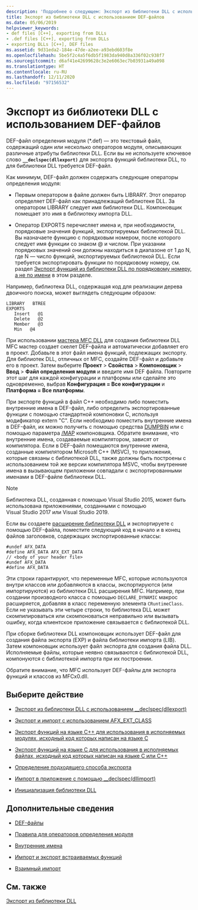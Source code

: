 ```yaml
---
description: 'Подробнее о следующем: Экспорт из библиотеки DLL с использованием DEF-файлов'
title: Экспорт из библиотеки DLL с использованием DEF-файлов
ms.date: 05/06/2019
helpviewer_keywords:
- def files [C++], exporting from DLLs
- .def files [C++], exporting from DLLs
- exporting DLLs [C++], DEF files
ms.assetid: 9d31eda2-184e-47de-a2ee-a93ebd603f8e
ms.openlocfilehash: 5be5f2c4a5f6db5f1983da940d8a336f02c938f7
ms.sourcegitcommit: d6af41e42699628c3e2e6063ec7b03931a49a098
ms.translationtype: HT
ms.contentlocale: ru-RU
ms.lasthandoff: 12/11/2020
ms.locfileid: "97156532"
---
```

# <a name="exporting-from-a-dll-using-def-files"></a>Экспорт из библиотеки DLL с использованием DEF-файлов

DEF-файл определения модуля (*.def) — это текстовый файл, содержащий один или несколько операторов модуля, описывающих различные атрибуты библиотеки DLL. Если вы не используете ключевое слово **`__declspec(dllexport)`** для экспорта функций библиотеки DLL, то для библиотеки DLL требуется DEF-файл.

Как минимум, DEF-файл должен содержать следующие операторы определения модуля:

- Первым оператором в файле должен быть LIBRARY. Этот оператор определяет DEF-файл как принадлежащий библиотеке DLL. За оператором LIBRARY следует имя библиотеки DLL. Компоновщик помещает это имя в библиотеку импорта DLL.

- Оператор EXPORTS перечисляет имена и, при необходимости, порядковые значения функций, экспортируемых библиотекой DLL. Вы назначаете функцию с порядковым номером, после которого следует имя функции со знаком @ и числом. При указании порядковых значений они должны находиться в диапазоне от 1 до N, где N — число функций, экспортируемых библиотекой DLL. Если требуется экспортировать функции по порядковому номеру, см. раздел [Экспорт функций из библиотеки DLL по порядковому номеру, а не по имени](exporting-functions-from-a-dll-by-ordinal-rather-than-by-name.md) в этом разделе.

Например, библиотека DLL, содержащая код для реализации дерева двоичного поиска, может выглядеть следующим образом:

```
LIBRARY   BTREE
EXPORTS
   Insert   @1
   Delete   @2
   Member   @3
   Min   @4
```

При использовании [мастера MFC DLL](../mfc/reference/mfc-dll-wizard.md) для создания библиотеки DLL MFC мастер создает скелет DEF-файла и автоматически добавляет его в проект. Добавьте в этот файл имена функций, подлежащих экспорту. Для библиотек DLL, отличных от MFC, создайте DEF-файл и добавьте его в проект. Затем выберите **Проект** > **Свойства** > **Компоновщик** > **Ввод** > **Файл определения модуля** и введите имя DEF файла. Повторите этот шаг для каждой конфигурации и платформы или сделайте это одновременно, выбрав **Конфигурация = Все конфигурации** и **Платформа = Все платформы**.

При экспорте функций в файл C++ необходимо либо поместить внутренние имена в DEF-файл, либо определить экспортированные функции с помощью стандартной компоновки C, используя модификатор extern "C". Если необходимо поместить внутренние имена в DEF-файл, их можно получить с помощью средства [DUMPBIN](../build/reference/dumpbin-reference.md) или с помощью параметра [/MAP](../build/reference/map-generate-mapfile.md) компоновщика. Обратите внимание, что внутренние имена, создаваемые компилятором, зависят от компилятора. Если в DEF-файл помещаются внутренние имена, созданные компилятором Microsoft C++ (MSVC), то приложения, которые связаны с библиотекой DLL, также должны быть построены с использованием той же версии компилятора MSVC, чтобы внутренние имена в вызывающем приложении совпадали с экспортированными именами в DEF-файле библиотеки DLL.

> [!NOTE]
> Библиотека DLL, созданная с помощью Visual Studio 2015, может быть использована приложениями, созданными с помощью Visual Studio 2017 или Visual Studio 2019.

Если вы создаете [расширение библиотеки DLL](../build/extension-dlls-overview.md) и экспортируете с помощью DEF-файла, поместите следующий код в начало и в конец файлов заголовков, содержащих экспортированные классы:

```
#undef AFX_DATA
#define AFX_DATA AFX_EXT_DATA
// <body of your header file>
#undef AFX_DATA
#define AFX_DATA
```

Эти строки гарантируют, что переменные MFC, которые используются внутри классов или добавляются в классы, экспортируются (или импортируются) из библиотеки DLL расширения MFC. Например, при создании производного класса с помощью `DECLARE_DYNAMIC` макрос расширяется, добавляя в класс переменную элемента `CRuntimeClass`. Если не указывать эти четыре строки, то библиотека DLL может скомпилироваться или скомпоноваться неправильно или вызывать ошибку, когда клиентское приложение связывается с библиотекой DLL.

При сборке библиотеки DLL компоновщик использует DEF-файл для создания файла экспорта (EXP) и файла библиотеки импорта (LIB). Затем компоновщик использует файл экспорта для создания файла DLL. Исполняемые файлы, которые неявно связываются с библиотекой DLL, компонуются с библиотекой импорта при их построении.

Обратите внимание, что MFC использует DEF-файлы для экспорта функций и классов из MFCx0.dll.

## <a name="what-do-you-want-to-do"></a>Выберите действие

- [Экспорт из библиотеки DLL с использованием __declspec(dllexport)](exporting-from-a-dll-using-declspec-dllexport.md)

- [Экспорт и импорт с использованием AFX_EXT_CLASS](exporting-and-importing-using-afx-ext-class.md)

- [Экспорт функций на языке C++ для использования в исполняемых модулях, исходный код которых написан на языке C](exporting-cpp-functions-for-use-in-c-language-executables.md)

- [Экспорт функций на языке C для использования в исполняемых файлах, исходный код которых написан на языке C или C++](exporting-c-functions-for-use-in-c-or-cpp-language-executables.md)

- [Определение подходящего способа экспорта](determining-which-exporting-method-to-use.md)

- [Импорт в приложение с помощью __declspec(dllimport)](importing-into-an-application-using-declspec-dllimport.md)

- [Инициализация библиотеки DLL](run-time-library-behavior.md#initializing-a-dll)

## <a name="what-do-you-want-to-know-more-about"></a>Дополнительные сведения

- [DEF-файлы](reference/module-definition-dot-def-files.md)

- [Правила для операторов определения модуля](reference/rules-for-module-definition-statements.md)

- [Внутренние имена](reference/decorated-names.md)

- [Импорт и экспорт встраиваемых функций](importing-and-exporting-inline-functions.md)

- [Взаимный импорт](mutual-imports.md)

## <a name="see-also"></a>См. также

[Экспорт из библиотеки DLL](exporting-from-a-dll.md)
